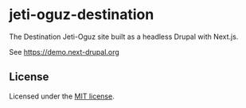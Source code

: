 # jeti-oguz-destination

The Destination Jeti-Oguz site built as a headless Drupal with Next.js.

See https://demo.next-drupal.org

## License

Licensed under the [MIT license](https://github.com/chapter-three/next-drupal/blob/master/LICENSE).

